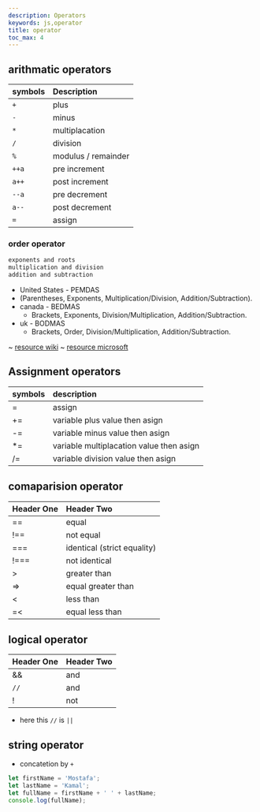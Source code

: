 ```yaml
---
description: Operators
keywords: js,operator
title: operator
toc_max: 4
---
```



## arithmatic operators

| symbols     | Description     |
| :------------- | :------------- |
| `+`       | plus      |
|`-`|minus|
|`*`|multiplacation|
|`/`|division|
|`%`|modulus / remainder|
|`++a`|pre increment|
|`a++`|post increment|
|`--a`|pre decrement|
|`a--`|post decrement|
|`=`|assign|

### order operator

```bash
exponents and roots
multiplication and division
addition and subtraction
```

*  United States - PEMDAS  
  * (Parentheses, Exponents, Multiplication/Division, Addition/Subtraction).
* canada - BEDMAS
  *  Brackets, Exponents, Division/Multiplication, Addition/Subtraction.
* uk - BODMAS
  * Brackets, Order, Division/Multiplication, Addition/Subtraction.


~ [resource wiki](https://en.wikipedia.org/wiki/Order_of_operations)
~ [resource microsoft](https://docs.microsoft.com/en-us/scripting/javascript/operator-subtractprecedence-javascript)

## Assignment operators

| symbols   | description    |
| :------------- | :------------- |
| =       | assign      |
|+=| variable plus value then asign|
|-=|variable minus value then asign|
|*=|variable multiplacation  value then asign|
|/=| variable division value then asign |

## comaparision operator

| Header One     | Header Two     |
| :------------- | :------------- |
| ==      | equal      |
|!==| not equal |
|===| identical (strict equality)|
|!===|not identical|
|>|greater than|
|=>|equal greater than|
|<|less than|
|=<|equal less than|

## logical operator

| Header One     | Header Two     |
| :------------- | :------------- |
| &&       | and       |
|`//`| and|
|!|not|

* here this `//` is `||`

## string operator  

* concatetion by `+`

```js
let firstName = 'Mostafa';
let lastName = 'Kamal';
let fullName = firstName + ' ' + lastName;
console.log(fullName);
```
